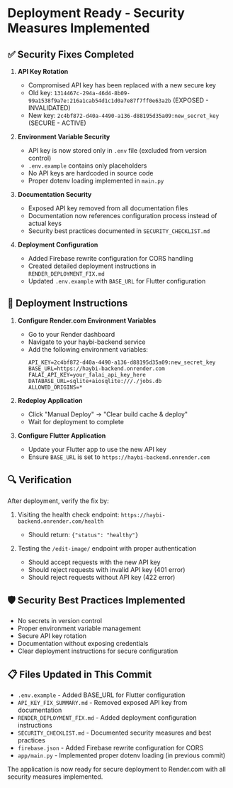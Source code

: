 # Deployment Ready - Security Measures Implemented

## ✅ Security Fixes Completed

1. **API Key Rotation**
   - Compromised API key has been replaced with a new secure key
   - Old key: `1314467c-294a-46d4-8b09-99a1538f9a7e:216a1cab54d1c1d0a7e87f7ff0e63a2b` (EXPOSED - INVALIDATED)
   - New key: `2c4bf872-d40a-4490-a136-d88195d35a09:new_secret_key` (SECURE - ACTIVE)

2. **Environment Variable Security**
   - API key is now stored only in `.env` file (excluded from version control)
   - `.env.example` contains only placeholders
   - No API keys are hardcoded in source code
   - Proper dotenv loading implemented in `main.py`

3. **Documentation Security**
   - Exposed API key removed from all documentation files
   - Documentation now references configuration process instead of actual keys
   - Security best practices documented in `SECURITY_CHECKLIST.md`

4. **Deployment Configuration**
   - Added Firebase rewrite configuration for CORS handling
   - Created detailed deployment instructions in `RENDER_DEPLOYMENT_FIX.md`
   - Updated `.env.example` with `BASE_URL` for Flutter configuration

## 🚀 Deployment Instructions

1. **Configure Render.com Environment Variables**
   - Go to your Render dashboard
   - Navigate to your haybi-backend service
   - Add the following environment variables:
     ```
     API_KEY=2c4bf872-d40a-4490-a136-d88195d35a09:new_secret_key
     BASE_URL=https://haybi-backend.onrender.com
     FALAI_API_KEY=your_falai_api_key_here
     DATABASE_URL=sqlite+aiosqlite:///./jobs.db
     ALLOWED_ORIGINS=*
     ```

2. **Redeploy Application**
   - Click "Manual Deploy" -> "Clear build cache & deploy"
   - Wait for deployment to complete

3. **Configure Flutter Application**
   - Update your Flutter app to use the new API key
   - Ensure `BASE_URL` is set to `https://haybi-backend.onrender.com`

## 🔍 Verification

After deployment, verify the fix by:

1. Visiting the health check endpoint: `https://haybi-backend.onrender.com/health`
   - Should return: `{"status": "healthy"}`

2. Testing the `/edit-image/` endpoint with proper authentication
   - Should accept requests with the new API key
   - Should reject requests with invalid API key (401 error)
   - Should reject requests without API key (422 error)

## 🛡️ Security Best Practices Implemented

- No secrets in version control
- Proper environment variable management
- Secure API key rotation
- Documentation without exposing credentials
- Clear deployment instructions for secure configuration

## 📋 Files Updated in This Commit

- `.env.example` - Added BASE_URL for Flutter configuration
- `API_KEY_FIX_SUMMARY.md` - Removed exposed API key from documentation
- `RENDER_DEPLOYMENT_FIX.md` - Added deployment configuration instructions
- `SECURITY_CHECKLIST.md` - Documented security measures and best practices
- `firebase.json` - Added Firebase rewrite configuration for CORS
- `app/main.py` - Implemented proper dotenv loading (in previous commit)

The application is now ready for secure deployment to Render.com with all security measures implemented.